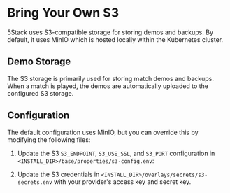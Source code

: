 # Bring Your Own S3

5Stack uses S3-compatible storage for storing demos and backups. By default, it uses MinIO which is hosted locally within the Kubernetes cluster.

## Demo Storage

The S3 storage is primarily used for storing match demos and backups. When a match is played, the demos are automatically uploaded to the configured S3 storage.

## Configuration

The default configuration uses MinIO, but you can override this by modifying the following files:

1. Update the S3 `S3_ENDPOINT`, `S3_USE_SSL`, and `S3_PORT` configuration in `<INSTALL_DIR>/base/properties/s3-config.env`:

2. Update the S3 credentials in `<INSTALL_DIR>/overlays/secrets/s3-secrets.env` with your provider's access key and secret key.